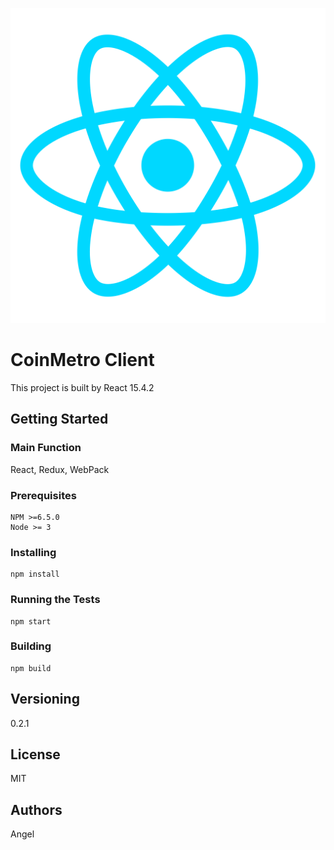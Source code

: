 <p align="center">
  <img src="./imgs/react.png"/>
</p>

# CoinMetro Client

This project is built by React 15.4.2

## Getting Started

### Main Function

React, Redux, WebPack

### Prerequisites

```
NPM >=6.5.0
Node >= 3
```

### Installing

```
npm install
```

### Running the Tests

```
npm start
```

### Building

```
npm build
```

## Versioning

0.2.1

## License

MIT

## Authors

Angel
